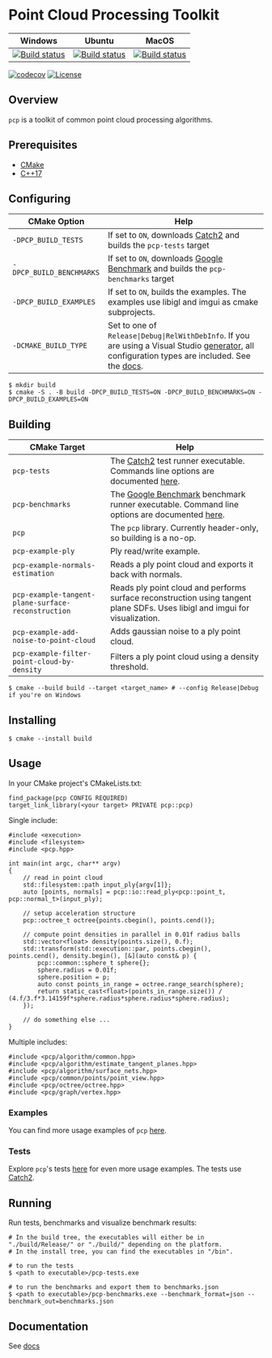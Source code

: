# Point Cloud Processing Toolkit

| Windows | Ubuntu | MacOS |
| --- | --- | --- |
| [![Build status](https://ci.appveyor.com/api/projects/status/vlci0d4xfeo0p4y9/branch/master?svg=true)](https://ci.appveyor.com/project/Q-Minh/point-cloud-processing/branch/master) | [![Build status](https://ci.appveyor.com/api/projects/status/vto8v29cpp5v9jrt/branch/master?svg=true)](https://ci.appveyor.com/project/Q-Minh/point-cloud-processing-05x2j/branch/master) | [![Build status](https://ci.appveyor.com/api/projects/status/hnb1af22xdu51vtv/branch/master?svg=true)](https://ci.appveyor.com/project/Q-Minh/point-cloud-processing-m4p2m/branch/master) |
   
[![codecov](https://codecov.io/gh/Q-Minh/point-cloud-processing/branch/master/graph/badge.svg?token=ICLU539TV2)](https://codecov.io/gh/Q-Minh/point-cloud-processing) 
[![License](https://img.shields.io/badge/License-Boost%201.0-lightblue.svg)](https://www.boost.org/LICENSE_1_0.txt)

## Overview

`pcp` is a toolkit of common point cloud processing algorithms.

## Prerequisites

- [CMake](https://cmake.org/)
- [C++17](https://en.cppreference.com/w/cpp/17)

## Configuring

| CMake Option | Help |
| --- | --- |
| `-DPCP_BUILD_TESTS` | If set to `ON`, downloads [Catch2](https://github.com/catchorg/Catch2) and builds the `pcp-tests` target |
| `-DPCP_BUILD_BENCHMARKS` | If set to `ON`, downloads [Google Benchmark](https://github.com/google/benchmark) and builds the `pcp-benchmarks` target |
| `-DPCP_BUILD_EXAMPLES` | If set to `ON`, builds the examples. The examples use libigl and imgui as cmake subprojects. |
| `-DCMAKE_BUILD_TYPE` | Set to one of `Release\|Debug\|RelWithDebInfo`. If you are using a Visual Studio [generator](https://cmake.org/cmake/help/latest/manual/cmake-generators.7.html), all configuration types are included. See the [docs](https://cmake.org/cmake/help/latest/variable/CMAKE_BUILD_TYPE.html). |  
  
```
$ mkdir build
$ cmake -S . -B build -DPCP_BUILD_TESTS=ON -DPCP_BUILD_BENCHMARKS=ON -DPCP_BUILD_EXAMPLES=ON
```

## Building

| CMake Target | Help |
| --- | --- |
| `pcp-tests` | The [Catch2](https://github.com/catchorg/Catch2) test runner executable. Commands line options are documented [here](https://github.com/catchorg/Catch2/blob/devel/docs/command-line.md#top). |
| `pcp-benchmarks` | The [Google Benchmark](https://github.com/google/benchmark) benchmark runner executable. Command line options are documented [here](https://github.com/google/benchmark#command-line). |
| `pcp` | The `pcp` library. Currently header-only, so building is a no-op. |
| `pcp-example-ply` | Ply read/write example. |
| `pcp-example-normals-estimation` | Reads a ply point cloud and exports it back with normals. |
| `pcp-example-tangent-plane-surface-reconstruction` | Reads ply point cloud and performs surface reconstruction using tangent plane SDFs. Uses libigl and imgui for visualization. |
| `pcp-example-add-noise-to-point-cloud` | Adds gaussian noise to a ply point cloud. |
| `pcp-example-filter-point-cloud-by-density` | Filters a ply point cloud using a density threshold. |
```
$ cmake --build build --target <target_name> # --config Release|Debug if you're on Windows
```

## Installing
```
$ cmake --install build
```

## Usage
In your CMake project's CMakeLists.txt:
```
find_package(pcp CONFIG REQUIRED)
target_link_library(<your target> PRIVATE pcp::pcp)
```

Single include:
```
#include <execution>
#include <filesystem>
#include <pcp.hpp>

int main(int argc, char** argv)
{
    // read in point cloud
    std::filesystem::path input_ply{argv[1]};
    auto [points, normals] = pcp::io::read_ply<pcp::point_t, pcp::normal_t>(input_ply);

    // setup acceleration structure
    pcp::octree_t octree{points.cbegin(), points.cend()};

    // compute point densities in parallel in 0.01f radius balls
    std::vector<float> density(points.size(), 0.f);
    std::transform(std::execution::par, points.cbegin(), points.cend(), density.begin(), [&](auto const& p) {
        pcp::common::sphere_t sphere{};
        sphere.radius = 0.01f;
        sphere.position = p;
        auto const points_in_range = octree.range_search(sphere);
        return static_cast<float>(points_in_range.size()) / (4.f/3.f*3.14159f*sphere.radius*sphere.radius*sphere.radius);
    });

    // do something else ...
}
```

Multiple includes:
```
#include <pcp/algorithm/common.hpp>
#include <pcp/algorithm/estimate_tangent_planes.hpp>
#include <pcp/algorithm/surface_nets.hpp>
#include <pcp/common/points/point_view.hpp>
#include <pcp/octree/octree.hpp>
#include <pcp/graph/vertex.hpp>
```

### Examples
You can find more usage examples of `pcp` [here](./examples/).

### Tests
Explore `pcp`'s tests [here](./test/) for even more usage examples. The tests use [Catch2](https://github.com/catchorg/Catch2).

## Running
Run tests, benchmarks and visualize benchmark results:
```
# In the build tree, the executables will either be in "./build/Release/" or "./build/" depending on the platform.
# In the install tree, you can find the executables in "/bin".

# to run the tests
$ <path to executable>/pcp-tests.exe

# to run the benchmarks and export them to benchmarks.json
$ <path to executable>/pcp-benchmarks.exe --benchmark_format=json --benchmark_out=benchmarks.json
```

## Documentation

See [docs](./doc/)
